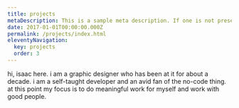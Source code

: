 ```yaml
---
title: projects
metaDescription: This is a sample meta description. If one is not present in your page/post's front matter, the default metadata.desciption will be used instead.
date: 2017-01-01T00:00:00.000Z
permalink: /projects/index.html
eleventyNavigation:
  key: projects
  order: 3
---
```

hi, isaac here. i am a graphic designer who has been at it
for about a decade. i am a self-taught developer and an avid fan of the no-code thing.
at this point my focus is to do meaningful work for myself and work with good people.
